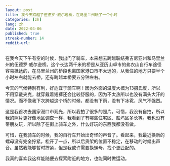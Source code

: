 ```yaml
---
layout: post
title: 我今天跨越了伍德罗·威尔逊桥，在马里兰州玩了一个小时
categories: [zh]
lang: zh
date: 2022-04-06
published: true
streak-number: 14
reddit-url:
---
```

在我今天下午有空的时候，我出门了骑车，本来想去跨越联结弗吉尼亚州和马里兰州的伍德罗·威尔逊桥。这个长达两千米的桥是从亚历山卓市的弗农山自行车途径容易抵达的，在马里兰州的桥段也离国家港口市不太远的，从我住的地方只要半个小时左右就能去桥，还有跨越本桥要五分钟左右。

今天的气候特别有利，好适宜于骑车啊！因为外面的温度大概为13摄氏度，所以不用穿戴夹克，就穿戴着短裤还会比较舒服的，因为不太热所以也没有满头大汗的情况。而不像我下次跨越这个桥的时候，都没有下雨，没有下冰雹，风气不强烈。

这是我首次去国家港口市观光，所以我拍了很多的照片。可惜，我没有自拍，所以我的照片更好像地区调查一样，我看到了有哪些住宅区、船坞区多长等。我也没有带朋友玩，所以除了在街上骑车之外，什么好玩的东西我都没有做。

可惜，在我骑车的时候，我的自行车开始出奇怪的声音了。看起来，我最近换新的螺母没有完全拧紧，松开了一点，所以后货架的位置不稳定，在移动的时候出声音。虽然我能够暂时拧紧，但是我或许需要换螺母，找个更匹配的。

我真的喜欢我这样能随便去探索附近的地方，也能同时做运动。
